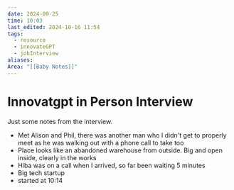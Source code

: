 ```yaml
---
date: 2024-09-25
time: 10:03
last_edited: 2024-10-16 11:54
tags:
  - resource
  - innovateGPT
  - jobInterview
aliases: 
Area: "[[Baby Notes]]"
---
```

# Innovatgpt in Person Interview
Just some notes from the interview.
- Met Alison and Phil, there was another man who I didn't get to properly meet as he was walking out with a phone call to take too
- Place looks like an abandoned warehouse from outside. Big and open inside, clearly in the works
- Hiba was on a call when I arrived, so far been waiting 5 minutes
- Big tech startup
- started at 10:14
